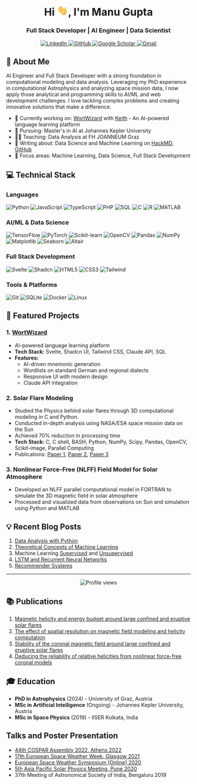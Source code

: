 <p align="center">
  <h1 align="center">Hi <img src="https://raw.githubusercontent.com/ABSphreak/ABSphreak/master/gifs/Hi.gif" width="30px">, I'm Manu Gupta</h1>
  <h3 align="center">Full Stack Developer | AI Engineer | Data Scientist</h3>
</p>
<p align="center">
  <a href="https://www.linkedin.com/in/apmanugupta" target="_blank">
    <img src="https://img.shields.io/badge/LinkedIn-0077B5?style=for-the-badge&logo=linkedin&logoColor=white" alt="LinkedIn"/>
  </a>
  <a href="https://github.com/ai-mg" target="_blank">
    <img src="https://img.shields.io/badge/GitHub-100000?style=for-the-badge&logo=github&logoColor=white" alt="GitHub"/>
  </a>
  <a href="https://scholar.google.com/citations?user=0H7pk9kAAAAJ" target="_blank">
    <img src="https://img.shields.io/badge/Google_Scholar-4285F4?style=for-the-badge&logo=google-scholar&logoColor=white" alt="Google Scholar"/>
  </a>
  <a href="mailto:apmanugupta@gmail.com">
    <img src="https://img.shields.io/badge/Gmail-D14836?style=for-the-badge&logo=gmail&logoColor=white" alt="Gmail"/>
  </a>
</p>

## 🚀 About Me

AI Engineer and Full Stack Developer with a strong foundation in computational modeling and data analysis. Leveraging my PhD experience in computational Astrophysics and analyzing space mission data, I now apply those analytical and programming skills to AI/ML and web development challenges. I love tackling complex problems and creating innovative solutions that make a difference.

- 📖 Currently working on: [WortWizard](https://mnemonics.pages.dev/) with [Keith](https://github.com/zan-keith) - An AI-powered language learning platform
- 🤖 Pursuing: Master's in AI at Johannes Kepler University
- 👨‍🏫 Teaching: Data Analysis at FH JOANNEUM Graz
- 📝 Writing about: Data Science and Machine Learning on [HackMD](https://hackmd.io/@m-g), [GitHub](https://github.com/ai-mg/Data-Analysis-Tutorials-Python-Jupyter)
- 🎯 Focus areas: Machine Learning, Data Science, Full Stack Development

## 💻 Technical Stack

### Languages
![Python](https://img.shields.io/badge/Python-3776AB?style=flat-square&logo=python&logoColor=white)
![JavaScript](https://img.shields.io/badge/JavaScript-F7DF1E?style=flat-square&logo=javascript&logoColor=black)
![TypeScript](https://img.shields.io/badge/TypeScript-007ACC?style=flat-square&logo=typescript&logoColor=white)
![PHP](https://img.shields.io/badge/PHP-777BB4?style=flat-square&logo=php&logoColor=white)
![SQL](https://img.shields.io/badge/SQL-4479A1?style=flat-square&logo=mysql&logoColor=white)
![C](https://img.shields.io/badge/C-00599C?style=flat-square&logo=c&logoColor=white)
![R](https://img.shields.io/badge/R-276DC3?style=flat-square&logo=r&logoColor=white)
![MATLAB](https://img.shields.io/badge/MATLAB-0076A8?style=flat-square&logo=mathworks&logoColor=white)

### AI/ML & Data Science
![TensorFlow](https://img.shields.io/badge/TensorFlow-FF6F00?style=flat-square&logo=tensorflow&logoColor=white)
![PyTorch](https://img.shields.io/badge/PyTorch-EE4C2C?style=flat-square&logo=pytorch&logoColor=white)
![Scikit-learn](https://img.shields.io/badge/Scikit_learn-F7931E?style=flat-square&logo=scikit-learn&logoColor=white)
![OpenCV](https://img.shields.io/badge/OpenCV-5C3EE8?style=flat-square&logo=opencv&logoColor=white)
![Pandas](https://img.shields.io/badge/Pandas-150458?style=flat-square&logo=pandas&logoColor=white)
![NumPy](https://img.shields.io/badge/NumPy-013243?style=flat-square&logo=numpy&logoColor=white)
![Matplotlib](https://img.shields.io/badge/Matplotlib-11557c?style=flat-square&logo=python&logoColor=white)
![Seaborn](https://img.shields.io/badge/Seaborn-3776AB?style=flat-square&logo=python&logoColor=white)
![Altair](https://img.shields.io/badge/Altair-00A4EF?style=flat-square&logo=python&logoColor=white)

### Full Stack Development
![Svelte](https://img.shields.io/badge/Svelte-FF3E00?style=flat-square&logo=svelte&logoColor=white)
![Shadcn](https://img.shields.io/badge/Shadcn/ui-000000?style=flat-square&logo=shadcnui&logoColor=white)
![HTML5](https://img.shields.io/badge/HTML5-E34F26?style=flat-square&logo=html5&logoColor=white)
![CSS3](https://img.shields.io/badge/CSS3-1572B6?style=flat-square&logo=css3&logoColor=white)
![Tailwind](https://img.shields.io/badge/Tailwind-38B2AC?style=flat-square&logo=tailwind-css&logoColor=white)

### Tools & Platforms
![Git](https://img.shields.io/badge/Git-F05032?style=flat-square&logo=git&logoColor=white)
![SQLite](https://img.shields.io/badge/SQLite-003B57?style=flat-square&logo=sqlite&logoColor=white)
![Docker](https://img.shields.io/badge/Docker-2496ED?style=flat-square&logo=docker&logoColor=white)
![Linux](https://img.shields.io/badge/Linux-FCC624?style=flat-square&logo=linux&logoColor=black)

## 🎯 Featured Projects

### 1. [WortWizard](https://mnemonics.pages.dev/) 
- AI-powered language learning platform
- **Tech Stack:** Svelte, Shadcn UI, Tailwind CSS, Claude API, SQL
- **Features:** 
  - AI-driven mnemonic generation
  - Wordlists on standard German and regional dialects
  - Responsive UI with modern design
  - Claude API integration

### 2. Solar Flare Modeling
- Studied the Physics behind solar flares through 3D computational modeling in C and Python.
- Conducted in-depth analysis using NASA/ESA space mission data on the Sun
- Achieved 70% reduction in processing time
- **Tech Stack:** C, C shell, BASH, Python, NumPy, Scipy, Pandas, OpenCV, Scikit-image, Parallel Computing
- Publications: [Paper 1](https://doi.org/10.1051/0004-6361/202140591), [Paper 2](https://doi.org/10.1051/0004-6361/202243222), [Paper 3](https://doi.org/10.1051/0004-6361/202346212)

### 3. Nonlinear Force-Free (NLFF) Field Model for Solar Atmosphere
- Developed an NLFF parallel computational model in FORTRAN to simulate the 3D magnetic field in solar atmosphere
- Processed and visualized data from observations on Sun and simulation using Python and MATLAB

<!-- ## 🎓 Education

- **MSc in Artificial Intelligence** (Ongoing) - Johannes Kepler University, Austria
  - Focus: Deep Learning, Computer Vision, LSTM and Recurrent Neural Networks, Reommender Systems
  - Currently exploring Psychology Informed Reommender Systems and applications of AI in educational tools
- **PhD in Astrophysics** (2024) - University of Graz, Austria
  - Developed expertise in large-scale data analysis, compuational modeling and parallel computing
  - Created optimized computational models using Python
  - Published 4 papers in peer-reviewed journals-->

## 💡 Recent Blog Posts

<!-- BLOG-POST-LIST:START -->
1. [Data Analysis with Python](https://github.com/ai-mg/Data-Analysis-Tutorials-Python-Jupyter)
2. [Theoretical Concepts of Machine Learning](https://hackmd.io/@m-g/theoretical-concepts-machine-learning)
3. Machine Learning [Supervised](https://hackmd.io/@m-g/supervised_learning) and [Unsupervised](https://hackmd.io/@m-g/UL)
4. [LSTM and Recurrent Neural Networks](https://hackmd.io/@m-g/RNN)
5. [Recommender Systems](https://hackmd.io/@m-g/SJUjrN_LR)
<!-- BLOG-POST-LIST:END -->

<!--## 📊 GitHub Stats

![Your GitHub stats](https://github-readme-stats.vercel.app/api?username=ai-mg&show_icons=true&theme=radical) -->

---

<p align="center">
  <img src="https://komarev.com/ghpvc/?username=ai-mg" alt="Profile views"/>
</p>

## 📚 Publications

1. [Magnetic helicity and energy budget around large confined and eruptive solar flares](https://doi.org/10.1051/0004-6361/202140591)
2. [The effect of spatial resolution on magnetic field modeling and helicity computation](https://doi.org/10.1051/0004-6361/202243222)
3. [Stability of the coronal magnetic field around large confined and eruptive solar flares](https://doi.org/10.1051/0004-6361/202346212)
4. [Deducing the reliability of relative helicities from nonlinear force-free coronal models](https://doi.org/10.1051/0004-6361/202038921)

## 🎓 Education

- **PhD in Astrophysics** (2024) - University of Graz, Austria
- **MSc in Artificial Intelligence** (Ongoing) - Johannes Kepler University, Austria
- **MSc in Space Physics** (2019) - IISER Kolkata, India

## Talks and Poster Presentation

- [44th COSPAR Assembly 2022, Athens 2022](https://drive.google.com/file/d/1AqNA0BPvK_PWSazsZjIGpHaokmfUVZ9E/view?usp=sharing)
- [17th European Space Weather Week, Glasgow 2021](https://drive.google.com/file/d/1AcWy6HcIpoaw7VoGIsMd9DgPC0xlpTr7/view?usp=sharing)
- [European Space Weather Symposium (Online) 2020](https://drive.google.com/file/d/1g3Tro6e4I-lW3GkVRAfyGO9hW03mr3Dp/view?usp=sharing)
- [5th Asia Pacific Solar Physics Meeting, Pune 2020](https://docs.google.com/presentation/d/1ddcgJ6uAhCEfm5mJqCjac8l8XXOLvLnJ/edit?usp=sharing&ouid=113441210719974357487&rtpof=true&sd=true)
- 37th Meeting of Astronomical Society of India, Bengaluru 2019

<!--## 🏆 Achievements

- PhD passed with distinction (Grade: 1)
- Achieved 70% reduction in data processing time through parallel computing
- PTE Academic Score: 80
- GRE Score: 318 -->

<!--## 📊 GitHub Stats

![Your GitHub stats](https://github-readme-stats.vercel.app/api?username=ai-mg&show_icons=true&theme=radical)

---

<p align="center">
  <img src="https://komarev.com/ghpvc/?username=ai-mg" alt="Profile views"/>
</p> -->

